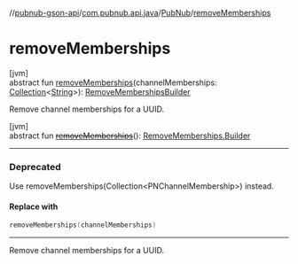 //[pubnub-gson-api](../../../index.md)/[com.pubnub.api.java](../index.md)/[PubNub](index.md)/[removeMemberships](remove-memberships.md)

# removeMemberships

[jvm]\
abstract fun [removeMemberships](remove-memberships.md)(channelMemberships: [Collection](https://kotlinlang.org/api/latest/jvm/stdlib/kotlin-stdlib/kotlin.collections/-collection/index.html)&lt;[String](https://kotlinlang.org/api/latest/jvm/stdlib/kotlin-stdlib/kotlin/-string/index.html)&gt;): [RemoveMembershipsBuilder](../../com.pubnub.api.java.endpoints.objects_api.memberships/-remove-memberships-builder/index.md)

Remove channel memberships for a UUID.

[jvm]\
abstract fun [~~removeMemberships~~](remove-memberships.md)(): [RemoveMemberships.Builder](../../com.pubnub.api.java.endpoints.objects_api.memberships/-remove-memberships/-builder/index.md)

---

### Deprecated

Use removeMemberships(Collection&lt;PNChannelMembership&gt;) instead.

#### Replace with

```kotlin
removeMemberships(channelMemberships)
```
---

Remove channel memberships for a UUID.
